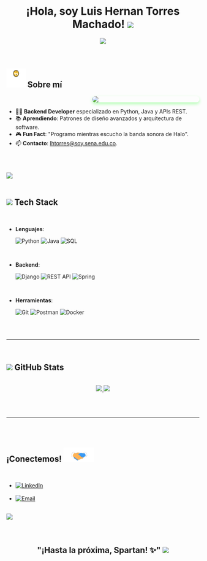 <h1 align="center"><b>¡Hola, soy Luis Hernan Torres Machado! </b><img src="https://media.giphy.com/media/hvRJCLFzcasrR4ia7z/giphy.gif" width="35"></h1>

<p align="center">
  <a href="https://github.com/DenverCoder1/readme-typing-svg"><img src="https://readme-typing-svg.herokuapp.com?font=Time+New+Roman&color=00FF00&size=25&center=true&vCenter=true&width=600&height=100&lines=Backend+Developer+💻;Python+%7C+Java+%7C+Django+%7C+APIs;POO+Master+🏆;Gamer+🎮+%7C+Halo+Fanatic"></a>
</p>

<br>

## <picture><img src = "https://github.com/skyneett/skyneett/blob/main/1.gif" width = 50px></picture> **Sobre mí**

<!-- GIF de Halo animado (optimizado) -->
<picture>
  <img align="right" src="https://github.com/skyneett/skyneett/blob/main/halogif.gif?raw=true" width="280px" style="border-radius: 8px; box-shadow: 0 4px 8px rgba(0, 255, 0, 0.3);">
</picture>

<br>

- 🧑‍💻 **Backend Developer** especializado en Python, Java y APIs REST.
- 📚 **Aprendiendo**: Patrones de diseño avanzados y arquitectura de software.
- 🎮 **Fun Fact**: "Programo mientras escucho la banda sonora de Halo".
- 📫 **Contacto**: [lhtorres@soy.sena.edu.co](mailto:lhtorres@soy.sena.edu.co).

<br><br>

<img src="https://user-images.githubusercontent.com/73097560/115834477-dbab4500-a447-11eb-908a-139a6edaec5c.gif"><br><br>

## <img src="https://media2.giphy.com/media/QssGEmpkyEOhBCb7e1/giphy.gif" width="25"><b> Tech Stack</b>
<br>

<p align="center">

- **Lenguajes**:
    
    ![Python](https://img.shields.io/badge/Python-3776AB?style=for-the-badge&logo=python&logoColor=white)
    ![Java](https://img.shields.io/badge/Java-ED8B00?style=for-the-badge&logo=openjdk&logoColor=white)
    ![SQL](https://img.shields.io/badge/SQL-4479A1?style=for-the-badge&logo=mysql&logoColor=white)

<br>   
    
- **Backend**:

   ![Django](https://img.shields.io/badge/Django-092E20?style=for-the-badge&logo=django&logoColor=white)
   ![REST API](https://img.shields.io/badge/REST_API-FF6C37?style=for-the-badge&logo=fastapi&logoColor=white)
   ![Spring](https://img.shields.io/badge/Spring-6DB33F?style=for-the-badge&logo=spring&logoColor=white)

<br>

- **Herramientas**:

    ![Git](https://img.shields.io/badge/Git-F05032?style=for-the-badge&logo=git&logoColor=white)
    ![Postman](https://img.shields.io/badge/Postman-FF6C37?style=for-the-badge&logo=postman&logoColor=white)
    ![Docker](https://img.shields.io/badge/Docker-2496ED?style=for-the-badge&logo=docker&logoColor=white)

</p>

<br>
<br>

-----

<br>

## <img src="https://media.giphy.com/media/iY8CRBdQXODJSCERIr/giphy.gif" width="35"><b> GitHub Stats</b>
<br>

<div align="center">

<a href="https://github.com/LuisHernanTorresMachado">
  <img src="https://github-readme-stats.vercel.app/api?username=LuisHernanTorresMachado&show_icons=true&theme=merko" width="450"/>
  <img src="https://github-readme-stats.vercel.app/api/top-langs/?username=LuisHernanTorresMachado&layout=compact&theme=merko&hide=html,css" width="375"/>
</a>

</div>

<br>
<br>
<br>

-----

<br>
<br>

## <b>¡Conectemos!</b> <img src="https://github.com/0xAbdulKhalid/0xAbdulKhalid/raw/main/assets/mdImages/handshake.gif" width="80">
<br>
<div align='left'>

<ul>
<li>
<a href="https://www.linkedin.com/in/luis-hernan-torres-machado-84aa67264/" target="_blank">
<img src="https://img.shields.io/badge/LinkedIn-Luis_Hernan_Torres-0077B5?style=for-the-badge&logo=linkedin&logoColor=white" alt="LinkedIn"/>
</a>
</li>
<br>
<li>
<a href="mailto:lhtorres@soy.sena.edu.co" target="_blank">
<img src="https://img.shields.io/badge/Email-lhtorres@soy.sena.edu.co-D14836?style=for-the-badge&logo=gmail&logoColor=white" alt="Email"/>
</a>
</li>
</ul>
</div>

<br>
<img src="https://user-images.githubusercontent.com/73097560/115834477-dbab4500-a447-11eb-908a-139a6edaec5c.gif">
<br>
<br>
<br>

<div align='center'>

## <b>"¡Hasta la próxima, Spartan! ✨"</b> <img src="https://media.giphy.com/media/12Bpme5pTzGmg8/giphy.gif" width="50">

</div>
